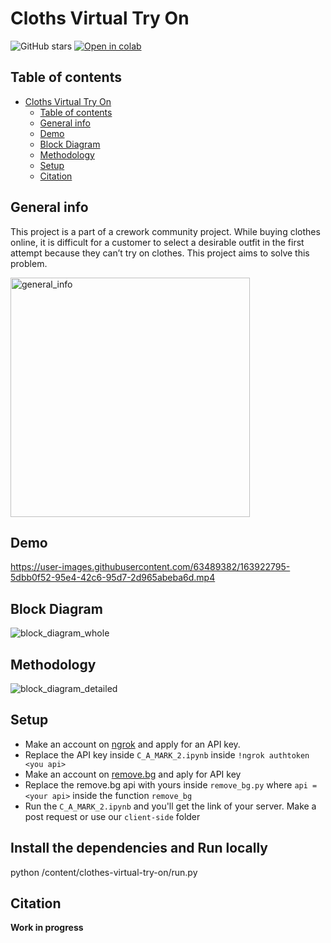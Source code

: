 # Cloths Virtual Try On
![GitHub stars](https://img.shields.io/github/stars/practice404/clothes-virtual-try-on.svg)
[![Open in colab](https://colab.research.google.com/assets/colab-badge.svg)](https://colab.research.google.com/github/practice404/clothes-virtual-try-on/blob/main/C_A_MARK_2.ipynb)

## Table of contents
- [Cloths Virtual Try On](#cloths-virtual-try-on)
  - [Table of contents](#table-of-contents)
  - [General info](#general-info)
  - [Demo](#demo)
  - [Block Diagram](#block-diagram)
  - [Methodology](#methodology)
  - [Setup](#setup)
  - [Citation](#citation)


## General info
This project is a part of a crework community project. While buying clothes online, it is difficult for a customer to select a desirable outfit in the first attempt because they can’t try on clothes. This project aims to solve this problem.

<img width="383" alt="general_info" src="https://user-images.githubusercontent.com/63489382/163923011-c2898812-2491-4ec2-beb7-dcaaaf680e4f.png">


## Demo

https://user-images.githubusercontent.com/63489382/163922795-5dbb0f52-95e4-42c6-95d7-2d965abeba6d.mp4



## Block Diagram
![block_diagram_whole](https://user-images.githubusercontent.com/63489382/163922947-c1677f79-ad6f-4550-affc-7d4e80f0d247.png)


## Methodology
![block_diagram_detailed](https://user-images.githubusercontent.com/63489382/163922991-86d148c2-1a97-48a5-b4ec-d8c16819374a.png)


## Setup
- Make an account on [ngrok](https://ngrok.com/) and apply for an API key.
- Replace the API key inside `C_A_MARK_2.ipynb` inside `!ngrok authtoken <you api>`
- Make an account on [remove.bg](https://www.remove.bg/) and aply for API key
- Replace the remove.bg api with yours inside `remove_bg.py` where `api = <your api>` inside the function `remove_bg`
- Run the `C_A_MARK_2.ipynb` and you'll get the link of your server. Make a post request or use our `client-side` folder

## Install the dependencies and Run locally

python /content/clothes-virtual-try-on/run.py

## Citation
**Work in progress**
